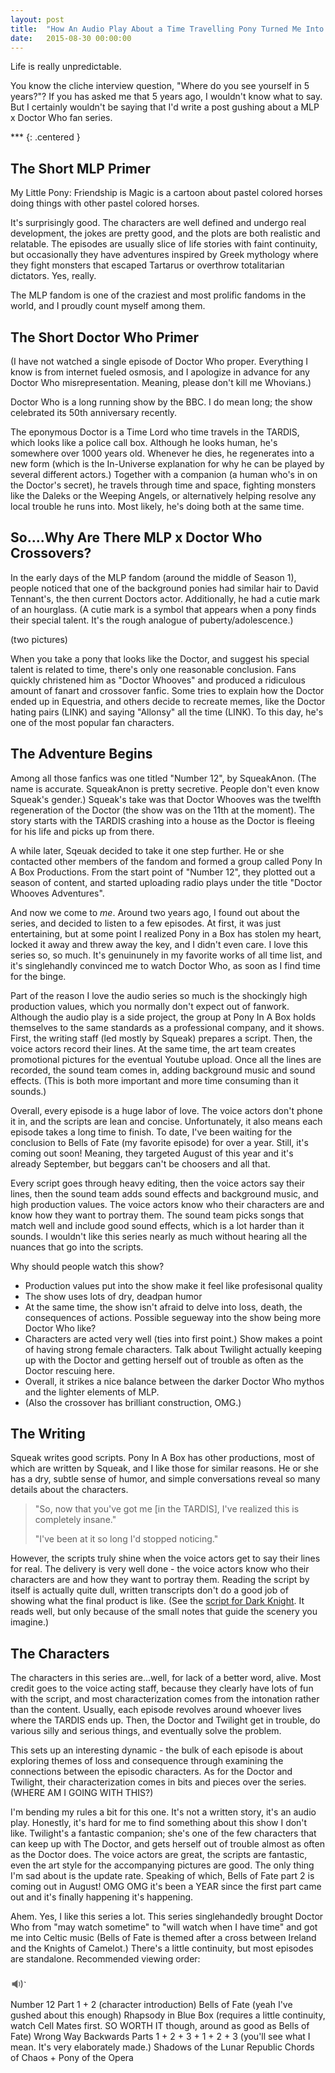 ```yaml
---
layout: post
title:  "How An Audio Play About a Time Travelling Pony Turned Me Into a Fanboy"
date:   2015-08-30 00:00:00
---
```


Life is really unpredictable.

You know the cliche interview question, "Where do you see yourself in 5 years?"?
If you has asked me that 5 years ago, I wouldn't know what to say. But I certainly
wouldn't be saying that I'd write a post gushing about a MLP x Doctor Who fan series.

\*\*\*
{: .centered }

The Short MLP Primer
----------------------------------

My Little Pony: Friendship is Magic is a cartoon about pastel colored horses doing
things with other pastel colored horses.

It's surprisingly good. The characters are well defined and undergo real
development, the jokes are pretty good, and the plots are both realistic and
relatable.
The episodes are usually slice of life stories with faint continuity,
but occasionally they have adventures inspired by Greek mythology
where they fight monsters that escaped Tartarus or overthrow totalitarian
dictators. Yes, really.

The MLP fandom is one of the craziest and most prolific fandoms in the world,
and I proudly count myself among them.


The Short Doctor Who Primer
----------------------------------

(I have not watched a single episode of Doctor Who proper. Everything I know is
from internet fueled osmosis, and I apologize in advance for any
Doctor Who misrepresentation. Meaning, please don't kill me Whovians.)

Doctor Who is a long running show by the BBC. I do mean long; the show celebrated
its 50th anniversary recently.

The eponymous Doctor is a Time Lord who time travels in the TARDIS, which looks
like a police call box. Although he looks human, he's somewhere over 1000 years old.
Whenever he dies, he regenerates into a new form (which is the In-Universe explanation
for why he can be played by several different actors.)
Together with a companion (a human who's in on the Doctor's secret), he travels
through time and space, fighting monsters like the Daleks or the Weeping Angels,
or alternatively helping resolve any local trouble he runs into. Most likely,
he's doing both at the same time.


So....Why Are There MLP x Doctor Who Crossovers?
----------------------------------

In the early days of the MLP fandom (around the middle of Season 1), people
noticed that one of the background ponies had similar hair to David Tennant's,
the then current Doctors actor. Additionally, he had a cutie mark of an hourglass.
(A cutie mark is a symbol that appears when a pony finds their special talent. It's
the rough analogue of puberty/adolescence.)

(two pictures)

When you take a pony that looks like the Doctor, and suggest his special talent
is related to time, there's only one reasonable conclusion.
Fans quickly christened him as "Doctor Whooves" and produced a ridiculous amount
of fanart and crossover fanfic. Some tries to explain how the Doctor ended up in
Equestria, and others decide to recreate memes, like the Doctor hating pairs (LINK)
and saying "Allonsy" all the time (LINK).
To this day, he's one of the most popular fan characters.


The Adventure Begins
---------------------------

Among all those fanfics was one titled "Number 12", by SqueakAnon. (The name
is accurate. SqueakAnon is pretty secretive. People don't even know Squeak's gender.)
Squeak's take was that Doctor Whooves was the twelfth regeneration of the Doctor (the show
was on the 11th at the moment). The story starts with the TARDIS crashing into
a house as the Doctor is fleeing for his life and picks up from there.

A while later, Sqeuak decided to take it one step further. He or she contacted other
members of the fandom and formed a group called Pony In
A Box Productions. From the start point of "Number 12", they plotted out a season
of content, and started uploading radio plays under the title "Doctor Whooves Adventures".

And now we come to *me*. Around two years ago, I found out about the series, and
decided to listen to a few episodes. At first, it was just entertaining, but at
some point I realized Pony in a Box has stolen my heart, locked it away and threw away
the key, and I didn't even care. I love this series so, so much.
It's genuinunely in my favorite works of all time list, and it's singlehandly convinced
me to watch Doctor Who, as soon as I find time for the binge.

Part of the reason I love the audio series so much is the shockingly high
production values, which you normally don't expect out of fanwork.
Although the audio play is a side project, the group at Pony In A Box holds
themselves to the same standards as a professional company, and it shows. First,
the writing staff (led mostly by Squeak) prepares a script. Then, the voice actors
record their lines. At the same time, the art team creates promotional pictures for
the eventual Youtube upload.
Once all the lines are recorded, the sound team comes in, adding background music and
sound effects. (This is both more important and more time consuming than it sounds.)

Overall, every episode is a huge labor of love. The voice actors don't phone it in,
and the scripts are lean and concise. Unfortunately, it also means each episode takes
a long time to finish. To date, I've been waiting for the conclusion to Bells of
Fate (my favorite episode) for over a year. Still, it's coming out soon! Meaning,
they targeted August of this year and it's already September, but beggars can't
be choosers and all that.



Every script goes through heavy editing, then the voice actors say their lines,
then the sound team adds sound effects and background music, and
high production values. The voice actors know who their characters are and know
how they want to portray them. The sound team picks songs that match well and
include good sound effects, which is a lot harder than it sounds. I wouldn't like
this series nearly as much without hearing all the nuances that go into the scripts.

Why should people watch this show?
- Production values put into the show make it feel like profesisonal quality
- The show uses lots of dry, deadpan humor
- At the same time, the show isn't afraid to delve into loss, death, the consequences
of actions. Possible segueway into the show being more Doctor Who like?
- Characters are acted very well (ties into first point.) Show makes a point of
having strong female characters. Talk about Twilight actually keeping up with
the Doctor and getting herself out of trouble as often as the Doctor rescuing here.
- Overall, it strikes a nice balance between the darker Doctor Who mythos and
the lighter elements of MLP.
- (Also the crossover has brilliant construction, OMG.)

The Writing
----------------------------------

Squeak writes good scripts. Pony In A Box
has other productions, most of which are written by Squeak, and I like those for similar
reasons. He or she has a dry, subtle sense of humor, and simple conversations reveal
so many details about the characters.

> "So, now that you've got me [in the TARDIS], I've realized this is completely insane."
>
> "I've been at it so long I'd stopped noticing."

However, the scripts truly shine when the voice actors get to say their lines for
real. The delivery is very well done - the voice actors know who their characters are
and how they want to portray them. Reading the script by itself is actually quite
dull, written transcripts don't do a good job of showing what the final product is
like. (See the [script for Dark Knight](http://www.pages.drexel.edu/~ina22/splaylib/Screenplay-Dark_Knight.HTM).
It reads well, but only because of the small notes that guide the scenery you imagine.)

The Characters
------------------------------------

The characters in this series are...well, for lack of a better word, alive. Most
credit goes to the voice acting staff, because they clearly have lots of fun with
the script, and most characterization comes from the intonation rather than the content.
Usually, each episode revolves around whoever lives where the TARDIS ends up. Then,
the Doctor and Twilight get in trouble, do various silly and serious things, and
eventually solve the problem.

This sets up an interesting dynamic - the bulk of each episode is about
exploring themes of loss and consequence through examining the connections between
the episodic characters. As for the Doctor and Twilight, their characterization
comes in bits and pieces over the series. (WHERE AM I GOING WITH THIS?)

I'm bending my rules a bit for this one. It's not a written story, it's an audio
play. Honestly, it's hard for me to find something about this show I don't like.
Twilight's a fantastic companion; she's one of the few characters that can keep
up with The Doctor, and gets herself out of trouble almost as often as the Doctor
does. The voice actors are great, the scripts are fantastic, even the art style
for the accompanying pictures are good. The only thing I'm sad about is the update
rate. Speaking of which, Bells of Fate part 2 is coming out in August! OMG OMG
it's been a YEAR since the first part came out and it's finally happening it's
happening.

Ahem. Yes, I like this series a lot. This series singlehandedly brought Doctor
Who from "may watch sometime" to "will watch when I have time" and got me into
Celtic music (Bells of Fate is themed after a cross between Ireland and the Knights
of Camelot.) There's a little continuity, but most episodes
are standalone. Recommended viewing order:

<svg class="song-sample" id="no-diggity" xmlns="http://www.w3.org/2000/svg" xmlns:xlink="http://www.w3.org/1999/xlink" version="1.1" viewBox="0 0 40 60" enable-background="new 0 0 100 100" xml:space="preserve" style="fill: rgb(102, 102, 102); height: 25px; width: 21px;"><g style="-ms-transform: translate(-30px,-7px); -webkit-transform: translate(-30px,-7px); transform: translate(-30px,-7px);width: 10px;"><polygon points="51.964,33.94 38.759,43.759 30.945,43.759 30.945,56.247 38.762,56.247 51.964,66.06  "></polygon><path d="M66.906,34.21l-3.661,2.719c2.517,3.828,3.889,8.34,3.889,13.071s-1.372,9.242-3.889,13.072l3.661,2.718   c3.098-4.604,4.786-10.069,4.786-15.79S70.004,38.821,66.906,34.21"></path><path d="M56.376,42.037h-0.317c1.378,2.441,2.126,5.18,2.126,7.963c0,2.79-0.748,5.528-2.126,7.97h0.321l2.516,1.864   c1.738-2.996,2.676-6.383,2.676-9.834s-0.939-6.839-2.676-9.841L56.376,42.037z"></path></g></svg>`


Number 12 Part 1 + 2 (character introduction)
Bells of Fate (yeah I've gushed about this enough)
Rhapsody in Blue Box (requires a little continuity, watch Cell Mates first. SO WORTH IT though, around as good as Bells of Fate)
Wrong Way Backwards Parts 1 + 2 + 3 + 1 + 2 + 3 (you'll see what I mean. It's very elaborately made.)
Shadows of the Lunar Republic
Chords of Chaos + Pony of the Opera
